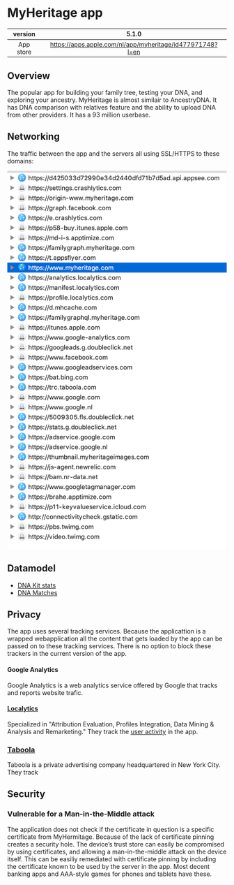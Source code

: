# MyHeritage app



| version  | 5.1.0  |
|:-:|:-:|
|  App store | https://apps.apple.com/nl/app/myheritage/id477971748?l=en  |
 



## Overview
The popular app for building your family tree, testing your DNA, and exploring your ancestry. 
MyHeritage is almost similair to AncestryDNA. It has DNA comparison with relatives feature and 
the ability to upload DNA from other providers. It has a 93 million userbase.

## Networking
The traffic between the app and the servers all using SSL/HTTPS to these domains:

![traffic](https://raw.githubusercontent.com/cookiemonster/research/master/apps/iOS/MyHeritage/MyHeritage-_domains_2019-07-18_18.00.23.png)

## Datamodel

* [DNA Kit stats](https://github.com/cookiemonster/research/blob/master/apps/iOS/MyHeritage/https:/familygraphql.myheritage.com/dna_single_match_get_ethnicities.json)
* [DNA Matches](https://github.com/cookiemonster/research/blob/master/apps/iOS/MyHeritage/https:/familygraphql.myheritage.com/dna_single_match_get_shared_matches.json)


## Privacy

The app uses several tracking services. Because the applicattion is a wrapped webapplication all the content that gets loaded by the app can be passed on to these tracking services. There is no option to block these trackers in the current version of the app.

#### Google Analytics
Google Analytics is a web analytics service offered by Google that tracks and reports website trafic.

#### [Localytics](https://localytics.com)
Specialized in "Attribution Evaluation, Profiles Integration, Data Mining & Analysis and Remarketing."
They track the [user activity](https://raw.githubusercontent.com/cookiemonster/research/master/apps/iOS/MyHeritage/https%3A/analytics.localytics.com.json) in the app.

### [Taboola](https://taboola.com)
Taboola is a private advertising company headquartered in New York City. They track 

## Security

### Vulnerable for a Man-in-the-Middle attack
The application does not check if the certificate in question is a specific certificate from MyHermitage.
Because of the lack of certificate pinning creates a security hole. The device’s trust store can easily be compromised by using certificates, and allowing a man-in-the-middle attack on the device itself. This can be easiliy remediated with 
certificate pinning by including the certificate known to be used by the server in the app. Most decent banking apps and AAA-style games for phones and tablets have these.
